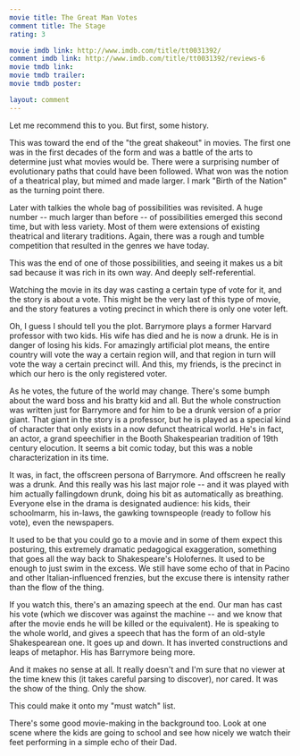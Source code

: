 ```yaml
---
movie title: The Great Man Votes
comment title: The Stage
rating: 3

movie imdb link: http://www.imdb.com/title/tt0031392/
comment imdb link: http://www.imdb.com/title/tt0031392/reviews-6
movie tmdb link: 
movie tmdb trailer: 
movie tmdb poster: 

layout: comment
---
```


Let me recommend this to you. But first, some history.

This was toward the end of the "the great shakeout" in movies. The first one was in the first decades of the form and was a battle of the arts to determine just what movies would be. There were a surprising number of evolutionary paths that could have been followed. What won was the notion of a theatrical play, but mimed and made larger. I mark "Birth of the Nation" as the turning point there.

Later with talkies the whole bag of possibilities was revisited. A huge number -- much larger than before -- of possibilities emerged this second time, but with less variety. Most of them were extensions of existing theatrical and literary traditions. Again, there was a rough and tumble competition that resulted in the genres we have today.

This was the end of one of those possibilities, and seeing it makes us a bit sad because it was rich in its own way. And deeply self-referential.

Watching the movie in its day was casting a certain type of vote for it, and the story is about a vote. This might be the very last of this type of movie, and the story features a voting precinct in which there is only one voter left.

Oh, I guess I should tell you the plot. Barrymore plays a former Harvard professor with two kids. His wife has died and he is now a drunk. He is in danger of losing his kids. For amazingly artificial plot means, the entire country will vote the way a certain region will, and that region in turn will vote the way a certain precinct will. And this, my friends, is the precinct in which our hero is the only registered voter.

As he votes, the future of the world may change. There's some bumph about the ward boss and his bratty kid and all. But the whole construction was written just for Barrymore and for him to be a drunk version of a prior giant. That giant in the story is a professor, but he is played as a special kind of character that only exists in a now defunct theatrical world. He's in fact, an actor, a grand speechifier in the Booth Shakespearian tradition of 19th century elocution. It seems a bit comic today, but this was a noble characterization in its time.

It was, in fact, the offscreen persona of Barrymore. And offscreen he really was a drunk. And this really was his last major role -- and it was played with him actually fallingdown drunk, doing his bit as automatically as breathing. Everyone else in the drama is designated audience: his kids, their schoolmarm, his in-laws, the gawking townspeople (ready to follow his vote), even the newspapers.

It used to be that you could go to a movie and in some of them expect this posturing, this extremely dramatic pedagogical exaggeration, something that goes all the way back to Shakespeare's Holofernes. It used to be enough to just swim in the excess. We still have some echo of that in Pacino and other Italian-influenced frenzies, but the excuse there is intensity rather than the flow of the thing.

If you watch this, there's an amazing speech at the end. Our man has cast his vote (which we discover was against the machine -- and we know that after the movie ends he will be killed or the equivalent). He is speaking to the whole world, and gives a speech that has the form of an old-style Shakespearean one. It goes up and down. It has inverted constructions and leaps of metaphor. His has Barrymore being more.

And it makes no sense at all. It really doesn't and I'm sure that no viewer at the time knew this (it takes careful parsing to discover), nor cared. It was the show of the thing. Only the show.

This could make it onto my "must watch" list.

There's some good movie-making in the background too. Look at one scene where the kids are going to school and see how nicely we watch their feet performing in a simple echo of their Dad.